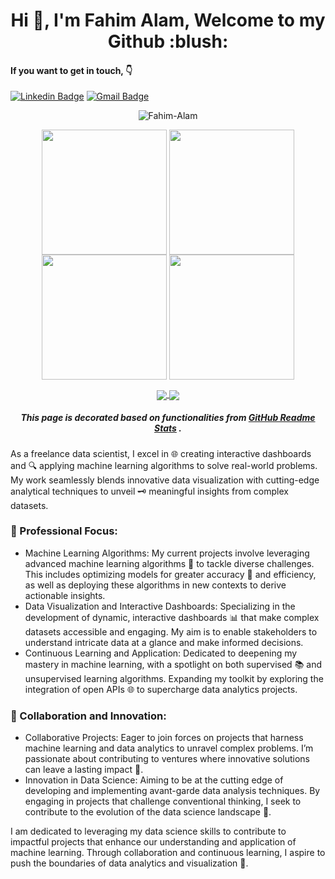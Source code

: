 <h1 align="center">Hi 👋, I'm Fahim Alam, Welcome to my Github :blush: </h1>


#### If you want to get in touch, :point_down:
[![Linkedin Badge](https://img.shields.io/badge/-LinkedIn-blue?style=flat-square&logo=Linkedin&logoColor=white&link=https://www.linkedin.com/in/fahim-alam-b71a5b1a1/)](https://www.linkedin.com/in/fahim-alam-b71a5b1a1/)
[![Gmail Badge](https://img.shields.io/badge/Gmail-d14836?style=flat-square&logo=Gmail&logoColor=white&link=mailto:abir29793@gmail.com)](mailto:abir29793@gmail.com)

<p align="center"> <img src="https://komarev.com/ghpvc/?username=fahimalamabir" alt="Fahim-Alam" /> </p>


<p align="center">
  <a href="https://github-readme-stats.vercel.app/api?username=fahimalamabir&show_icons=true&theme=highcontrast&border_radius=30&rank_icon=github&include_all_commits=false&custom_title=GitHub%20Stats&number_format=long&card_width=420#gh-dark-mode-only"><img height=200 align="center" src="https://github-readme-stats.vercel.app/api?username=fahimalamabir&show_icons=true&theme=highcontrast&border_radius=30&rank_icon=github&include_all_commits=false&custom_title=GitHub%20Stats&number_format=long&card_width=420" /></a>
  <a href="https://github-readme-stats.vercel.app/api?username=fahimalamabir&show_icons=true&theme=buefy&border_radius=30&rank_icon=github&include_all_commits=true&custom_title=GitHub%20Stats&number_format=long&card_width=420#gh-light-mode-only"><img height=200 align="center" src="https://github-readme-stats.vercel.app/api?username=fahimalamabir&show_icons=true&theme=buefy&border_radius=30&rank_icon=github&include_all_commits=true&custom_title=GitHub%20Stats&number_format=long&card_width=420" /></a>
  <a href="https://github-readme-stats.vercel.app/api/top-langs/?username=fahimalamabir&theme=highcontrast&layout=compact&size_weight=0.2&count_weight=0.8&langs_count=10&border_radius=30&card_width=375&exclude_repo=staged-recipes,lammps,sphractal-feedstock&hide=scilab,assembly,html,javascript,batchfile,hack,makefile#gh-dark-mode-only"><img height=200 align="center" src="https://github-readme-stats.vercel.app/api/top-langs/?username=fahimalamabir&theme=highcontrast&layout=compact&size_weight=0.2&count_weight=0.8&langs_count=10&border_radius=30&card_width=377&exclude_repo=staged-recipes,lammps,sphractal-feedstock&hide=scilab,assembly,html,javascript,batchfile,hack,makefile" /></a>
  <a href="https://github-readme-stats.vercel.app/api/top-langs/?username=fahimalamabir&theme=buefy&layout=compact&size_weight=0.2&count_weight=0.8&langs_count=10&border_radius=30&card_width=375&exclude_repo=staged-recipes,lammps,sphractal-feedstock&hide=scilab,assembly,html,javascript,batchfile,hack,makefile#gh-light-mode-only"><img height=200 align="center" src="https://github-readme-stats.vercel.app/api/top-langs/?username=jon-ting&theme=buefy&layout=compact&size_weight=0.2&count_weight=0.8&langs_count=10&border_radius=30&card_width=377&exclude_repo=staged-recipes,lammps,sphractal-feedstock&hide=scilab,assembly,html,javascript,batchfile,hack,makefile" /></a>
<p>

<p align="center">
  <a href="https://github.com/fahimalamabir/datatuneanalytics">
    <img align="center" src="https://github-readme-stats.vercel.app/api/pin/?username=fahimalamabir&repo=datatuneanalytics&show_owner=false&theme=vision-friendly-dark" />
  </a>
  <a href="https://github.com/fahimalamabir/basic_projects">
    <img align="center" src="https://github-readme-stats.vercel.app/api/pin/?username=fahimalamabir&repo=basic_projects&show_owner=false&theme=transparent" />
  </a>
</p>


<h5 align="center">This page is decorated based on functionalities from <a href="https://github.com/fahimalamabir/github-readme-stats">GitHub Readme Stats</a> .</h5>



As a freelance data scientist, I excel in 🌐 creating interactive dashboards and 🔍 applying machine learning algorithms to solve real-world problems. My work seamlessly blends innovative data visualization with cutting-edge analytical techniques to unveil 🗝️ meaningful insights from complex datasets.

### 🎯 Professional Focus:
- Machine Learning Algorithms: My current projects involve leveraging advanced machine learning algorithms 🤖 to tackle diverse challenges. This includes optimizing models for greater accuracy 🎯 and efficiency, as well as deploying these algorithms in new contexts to derive actionable insights.
- Data Visualization and Interactive Dashboards: Specializing in the development of dynamic, interactive dashboards 📊 that make complex datasets accessible and engaging. My aim is to enable stakeholders to understand intricate data at a glance and make informed decisions.
- Continuous Learning and Application: Dedicated to deepening my mastery in machine learning, with a spotlight on both supervised 📚 and unsupervised learning algorithms. Expanding my toolkit by exploring the integration of open APIs 🌐 to supercharge data analytics projects.

### 🤝 Collaboration and Innovation:
- Collaborative Projects: Eager to join forces on projects that harness machine learning and data analytics to unravel complex problems. I’m passionate about contributing to ventures where innovative solutions can leave a lasting impact 🚀.
- Innovation in Data Science: Aiming to be at the cutting edge of developing and implementing avant-garde data analysis techniques. By engaging in projects that challenge conventional thinking, I seek to contribute to the evolution of the data science landscape 🌱.


I am dedicated to leveraging my data science skills to contribute to impactful projects that enhance our understanding and application of machine learning. Through collaboration and continuous learning, I aspire to push the boundaries of data analytics and visualization 🌟.
